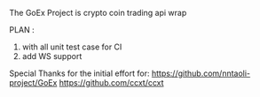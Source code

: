 The GoEx Project is crypto coin trading api wrap

PLAN :

1. with all unit test case for CI
2. add WS support  


Special Thanks for the initial effort for:
https://github.com/nntaoli-project/GoEx
https://github.com/ccxt/ccxt






